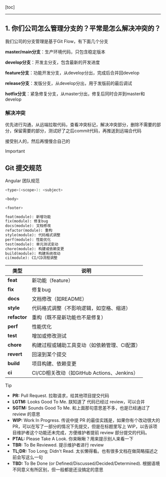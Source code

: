 [toc]

---

## 1. 你们公司怎么管理分支的？平常是怎么解决冲突的？

我们公司的分支管理是基于Git Flow，有下面几个分支

**master/main分支**：生产环境代码，只包含稳定版本

**develop分支**：开发主分支，包含最新的开发进度

**feature分支**：功能开发分支，从develop分出，完成后合并回develop

**release分支**：发版分支，从develop分出，用于发版前的最后调试

**hotfix分支**：紧急修复分支，从master分出，修复后同时合并到master和develop



### 解决冲突

优先进行沟通，从远端拉取代码，查看冲突标记，解决冲突部分，删除不需要的部分，保留需要的部分，测试好了之后commit代码，再推送到远端合代码

接受别人的，然后再慢慢合自己的





> [!important]
>
> ## Git 提交规范
>
> Angular 团队规范
>
> ```bash
> <type>(<scope>): <subject>
> 
> <body>
> 
> <footer>
> ```
>
> ```tex
> feat(module): 新增功能  
> fix(module): 修复bug  
> docs(module): 文档修改  
> refactor(module): 重构  
> style(module): 代码格式调整  
> perf(module): 性能优化  
> test(module): 单元测试变动  
> chore(module): 构建或依赖变更  
> build(module): 构建系统改动  
> ci(module): CI/CD流程调整
> ```
>
> | 类型         | 说明                                         |
> | ------------ | -------------------------------------------- |
> | **feat**     | 新功能（feature）                            |
> | **fix**      | 修复bug                                      |
> | **docs**     | 文档修改（如README）                         |
> | **style**    | 代码格式调整（不影响逻辑，如空格、缩进）     |
> | **refactor** | 重构（既不是新功能也不是修复）               |
> | **perf**     | 性能优化                                     |
> | **test**     | 增加或修改测试                               |
> | **chore**    | 构建过程或辅助工具变动（如依赖管理、CI配置） |
> | **revert**   | 回滚到某个提交                               |
> | **build**    | 项目构建、依赖变更                           |
> | **ci**       | CI/CD相关改动（如GitHub Actions、Jenkins）   |



> [!tip]
>
> - **PR:** Pull Request. 拉取请求，给其他项目提交代码
> - **LGTM:** Looks Good To Me. 朕知道了 代码已经过 review，可以合并
> - **SGTM:** Sounds Good To Me. 和上面那句意思差不多，也是已经通过了 review 的意思
> - **WIP:** Work In Progress. 传说中提 PR 的最佳实践是，如果你有个改动很大的 PR，可以在写了一部分的情况下先提交，但是在标题里写上 WIP，以告诉项目维护者这个功能还未完成，方便维护者提前 review 部分提交的代码。
> - **PTAL:** Please Take A Look. 你来瞅瞅？用来提示别人来看一下
> - **TBR:** To Be Reviewed. 提示维护者进行 review
> - **TL;DR:** Too Long; Didn't Read. 太长懒得看。也有很多文档在做简略描述之前会写这么一句
> - **TBD:** To Be Done (or Defined/Discussed/Decided/Determined). 根据语境不同意义有所区别，但一般都是还没搞定的意思